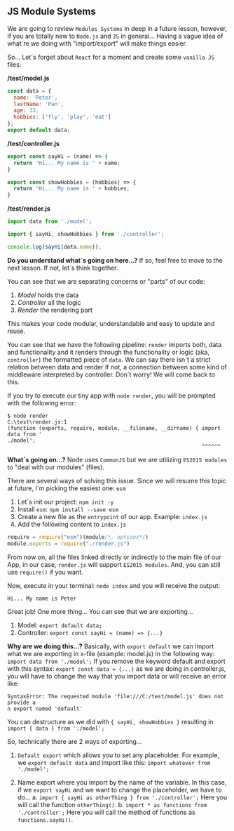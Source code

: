 ## JS Module Systems

We are going to review `Modules Systems` in deep in a future lesson, however, if you are totally new to `Node.js` and `JS` in general... Having a vague idea of what´re we doing with "import/export" will make things easier.

So... Let´s forget about `React` for a moment and create some `vanilla JS` files:

**/test/model.js**

```javascript
const data = {
  name: 'Peter',
  lastName: 'Pan',
  age: 33,
  hobbies: ['fly', 'play', 'eat']
};
export default data;
```

**/test/controller.js**

```javascript
export const sayHi = (name) => {
  return 'Hi... My name is ' + name;
}

export const showHobbies = (hobbies) => {
  return 'Hi... My name is ' + hobbies;
}
```

**/test/render.js**

```javascript
import data from './model';

import { sayHi, showHobbies } from './controller';

console.log(sayHi(data.name));
```

**Do you understand what´s going on here...?** If so, feel free to move to the next lesson. If not, let´s think together.

You can see that we are separating concerns or "parts" of our code:
1. *Model* holds the data
2. *Controller* all the logic
3. *Render* the rendering part

This makes your code modular, understandable and easy to update and reuse.

You can see that we have the following pipeline: `render` imports both, data and functionality and it renders through the functionality or logic (aka, `controller`) the formatted piece of `data`. We can say there isn´t a strict relation between data and render if not, a connection between some kind of middleware interpreted by controller. Don´t worry! We will come back to this.

If you try to execute our tiny app with `node render`, you will be prompted with the following error:

```console
$ node render
C:\test\render.js:1
(function (exports, require, module, __filename, __dirname) { import data from '
./model';
                                                              ^^^^^^
```

**What´s going on...?** Node uses `CommonJS` but we are utilizing `ES2015 modules` to "deal with our modules" (files).

There are several ways of solving this issue. Since we will resume this topic at future, I´m picking the easiest one: `esm`

1. Let´s init our project: `npm init -y`
2. Install `esm`: `npm install --save esm`
3. Create a new file as the `entrypoint` of our app. Example: `index.js`
4. Add the following content to `index.js`

```JavaScript
require = require("esm")(module/*, options*/)
module.exports = require("./render.js")
```
From now on, all the files linked directly or indirectly to the main file of our App, in our case, `render.js` will support `ES2015 modules`. And, you can still use `require()` if you want.

Now, execute in your terminal: `node index` and you will receive the output:
```
Hi... My name is Peter
```

Great job! One more thing...
You can see that we are exporting...
1. Model: `export default data;`
2. Controller: `export const sayHi = (name) => {...}`

**Why are we doing this...?**
Basically, with `export default` we can import what we are exporting in x-file (example: model.js) in the following way: `import data from './model';`
If you remove the keyword default and export with this syntax: `export const data = {...}` as we are doing in controller.js, you will have to change the way that you import data or will receive an error like:
```
SyntaxError: The requested module 'file:///C:/test/model.js' does not provide a
n export named 'default'
```

You can destructure as we did with `{ sayHi, showHobbies }` resulting in `import { data } from './model';`

So, technically there are 2 ways of exporting...
1. `Default export` which allows you to set any placeholder. For example, we `export default data` and import like this: `import whatever from './model';`

2. Name export where you import by the name of the variable. In this case, if we `export sayHi` and we want to change the placeholder, we have to do...
a. `import { sayHi as otherThing } from './controller';`
Here you will call the function `otherThing()`.
b. `import * as functions from './controller';`
Here you will call the method of functions as `functions.sayHi()`.
